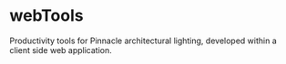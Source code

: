 # webTools

Productivity tools for Pinnacle architectural lighting, developed within a client side web application.
